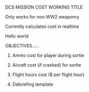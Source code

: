 DCS MISSION COST WORKING TITLE


Only works for non-WW2 weaponry

Currently calculates cost in realtime

Hello world

OBJECTIVES.....

1) Ammo cost for player during sortie

2) Aicraft cost (if crashed) for sortie

3) Flight hours cost ($ per flight hour)

4) Debriefing template
